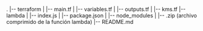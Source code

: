 .
|-- terraform
|   |-- main.tf
|   |-- variables.tf
|   |-- outputs.tf
|   |-- kms.tf
|-- lambda
|   |-- index.js
|   |-- package.json
|   |-- node_modules
|   |-- .zip (archivo comprimido de la función lambda)
|-- README.md

